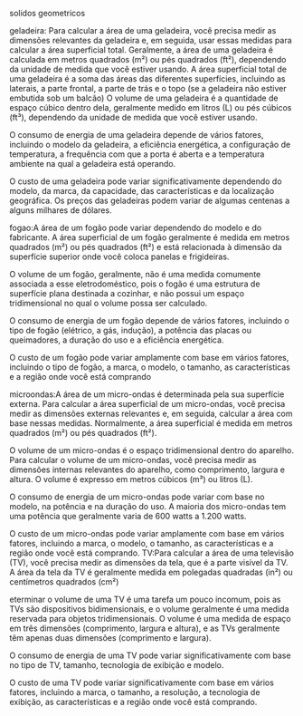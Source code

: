 solidos geometricos

geladeira: Para calcular a área de uma geladeira, você precisa medir as dimensões relevantes da geladeira e, em seguida, usar essas medidas para calcular a área superficial total. Geralmente, a área de uma geladeira é calculada em metros quadrados (m²) ou pés quadrados (ft²), dependendo da unidade de medida que você estiver usando.
A área superficial total de uma geladeira é a soma das áreas das diferentes superfícies, incluindo as laterais, a parte frontal, a parte de trás e o topo (se a geladeira não estiver embutida sob um balcão)
O volume de uma geladeira é a quantidade de espaço cúbico dentro dela, geralmente medido em litros (L) ou pés cúbicos (ft³), dependendo da unidade de medida que você estiver usando.

O consumo de energia de uma geladeira depende de vários fatores, incluindo o modelo da geladeira, a eficiência energética, a configuração de temperatura, a frequência com que a porta é aberta e a temperatura ambiente na qual a geladeira está operando.

O custo de uma geladeira pode variar significativamente dependendo do modelo, da marca, da capacidade, das características e da localização geográfica. Os preços das geladeiras podem variar de algumas centenas a alguns milhares de dólares. 

fogao:A área de um fogão pode variar dependendo do modelo e do fabricante. A área superficial de um fogão geralmente é medida em metros quadrados (m²) ou pés quadrados (ft²) e está relacionada à dimensão da superfície superior onde você coloca panelas e frigideiras.

O volume de um fogão, geralmente, não é uma medida comumente associada a esse eletrodoméstico, pois o fogão é uma estrutura de superfície plana destinada a cozinhar, e não possui um espaço tridimensional no qual o volume possa ser calculado.

O consumo de energia de um fogão depende de vários fatores, incluindo o tipo de fogão (elétrico, a gás, indução), a potência das placas ou queimadores, a duração do uso e a eficiência energética. 

O custo de um fogão pode variar amplamente com base em vários fatores, incluindo o tipo de fogão, a marca, o modelo, o tamanho, as características e a região onde você está comprando

microondas:A área de um micro-ondas é determinada pela sua superfície externa. Para calcular a área superficial de um micro-ondas, você precisa medir as dimensões externas relevantes e, em seguida, calcular a área com base nessas medidas. Normalmente, a área superficial é medida em metros quadrados (m²) ou pés quadrados (ft²).

O volume de um micro-ondas é o espaço tridimensional dentro do aparelho. Para calcular o volume de um micro-ondas, você precisa medir as dimensões internas relevantes do aparelho, como comprimento, largura e altura. O volume é expresso em metros cúbicos (m³) ou litros (L).

O consumo de energia de um micro-ondas pode variar com base no modelo, na potência e na duração do uso. A maioria dos micro-ondas tem uma potência que geralmente varia de 600 watts a 1.200 watts. 

O custo de um micro-ondas pode variar amplamente com base em vários fatores, incluindo a marca, o modelo, o tamanho, as características e a região onde você está comprando.
TV:Para calcular a área de uma televisão (TV), você precisa medir as dimensões da tela, que é a parte visível da TV. A área da tela da TV é geralmente medida em polegadas quadradas (in²) ou centímetros quadrados (cm²)

eterminar o volume de uma TV é uma tarefa um pouco incomum, pois as TVs são dispositivos bidimensionais, e o volume geralmente é uma medida reservada para objetos tridimensionais. O volume é uma medida de espaço em três dimensões (comprimento, largura e altura), e as TVs geralmente têm apenas duas dimensões (comprimento e largura).

O consumo de energia de uma TV pode variar significativamente com base no tipo de TV, tamanho, tecnologia de exibição e modelo.

O custo de uma TV pode variar significativamente com base em vários fatores, incluindo a marca, o tamanho, a resolução, a tecnologia de exibição, as características e a região onde você está comprando.


